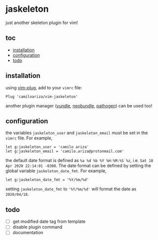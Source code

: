 # jaskeleton

just another skeleton plugin for vim!

## toc

<!-- vim-markdown-toc GFM -->

* [installation](#installation)
* [configuration](#configuration)
* [todo](#todo)

<!-- vim-markdown-toc -->

## installation

using [vim-plug](https://github.com/junegunn/vim-plug), add to your `vimrc`
file:

```vim
Plug 'camiloariza/vim-jaskeleton'
```

another plugin manager ([vundle](https://github.com/gmarik/vundle),
[neobundle](https://github.com/Shougo/neobundle.vim),
[pathogen](https://github.com/tpope/vim-pathogen)) can be used too!

## configuration

the variables `jaskeleton_user` and `jaskeleton_email` must be set in the
`vimrc` file. For example,

```vim
let g:jaskeleton_user = 'camilo ariza'
let g:jaskeleton_email = 'camilo.ariza@protonmail.com'
```

the default date format is defined as `%a %d %b %Y %H:%M:%S %z`, i.e.  `Sat 18
Apr 2020 22:14:01 -0300`. The date format can be defined by setting the global
variable `jaskeleton_date_fmt`. For example,

```vim
let g:jaskeleton_date_fmt = '%Y/%m/%d'
```

setting `jaskeleton_date_fmt` to `'%Y/%m/%d'` will format the date as
`2020/04/18`.

## todo

- [ ] get modified date tag from template
- [ ] disable plugin command
- [ ] documentation
